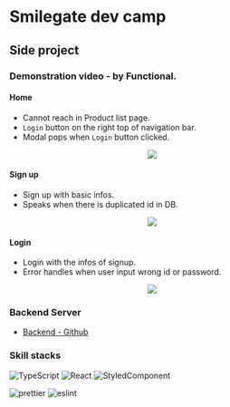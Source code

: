 # Smilegate dev camp

## Side project 

### Demonstration video - by Functional.

#### Home 
- Cannot reach in Product list page.
- `Login` button on the right top of navigation bar.
- Modal pops when `Login` button clicked.

<p align="center"><img src="https://user-images.githubusercontent.com/52649378/146728978-67f821ae-3aa7-4860-b461-a020f893b1cd.gif"/></p>

#### Sign up
- Sign up with basic infos.
- Speaks when there is duplicated id in DB.

<p align="center"><img src="https://user-images.githubusercontent.com/52649378/146729995-7632c169-6507-4dab-bc7f-c9ed5231488d.gif" /><p>
  
#### Login
- Login with the infos of signup.
- Error handles when user input wrong id or password.

<p align="center"><img src="https://user-images.githubusercontent.com/52649378/146732132-f39611fe-2c60-42df-b6b7-7c7ffda46d66.gif" /><p>  
  
### Backend Server
- [Backend - Github](https://github.com/Derek-94/sgdc_APIserver)

### Skill stacks

  ![TypeScript](https://img.shields.io/badge/typescript-%23007ACC.svg?style=for-the-badge&logo=typescript&logoColor=white) ![React](https://img.shields.io/badge/react-%2320232a.svg?style=for-the-badge&logo=react&logoColor=%2361DAFB) ![StyledComponent](https://img.shields.io/badge/styled--components-DB7093?style=for-the-badge&logo=styled-components&logoColor=white)
  
  <img alt="prettier" src ="https://img.shields.io/badge/prettier-F7B93E.svg?&style=for-the-badge&logo=prettier&logoColor=white"/> <img alt="eslint" src ="https://img.shields.io/badge/eslint-4B32C3.svg?&style=for-the-badge&logo=eslint&logoColor=white"/>
